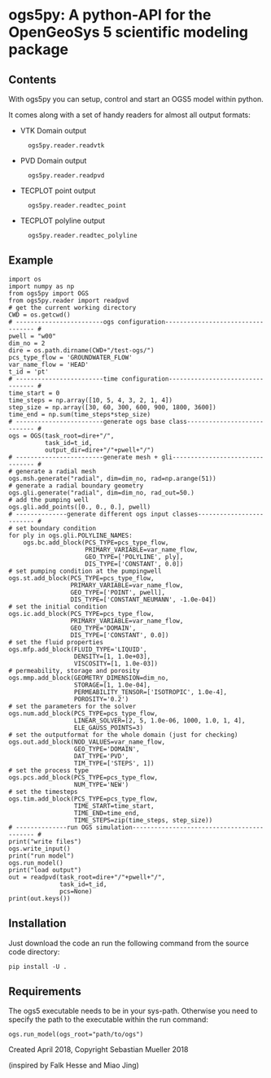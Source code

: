
ogs5py: A python-API for the OpenGeoSys 5 scientific modeling package
=====================================================================

Contents
--------
With ogs5py you can setup, control and start an OGS5 model within python.

It comes along with a set of handy readers for almost all output formats:

* VTK Domain output

        ogs5py.reader.readvtk

* PVD Domain output

        ogs5py.reader.readpvd

* TECPLOT point output

        ogs5py.reader.readtec_point

* TECPLOT polyline output

        ogs5py.reader.readtec_polyline


Example
-------
    import os
    import numpy as np
    from ogs5py import OGS
    from ogs5py.reader import readpvd
    # get the current working directory
    CWD = os.getcwd()
    # ------------------------ogs configuration---------------------------------- #
    pwell = "w00"
    dim_no = 2
    dire = os.path.dirname(CWD+"/test-ogs/")
    pcs_type_flow = 'GROUNDWATER_FLOW'
    var_name_flow = 'HEAD'
    t_id = 'pt'
    # ------------------------time configuration--------------------------------- #
    time_start = 0
    time_steps = np.array([10, 5, 4, 3, 2, 1, 4])
    step_size = np.array([30, 60, 300, 600, 900, 1800, 3600])
    time_end = np.sum(time_steps*step_size)
    # ------------------------generate ogs base class---------------------------- #
    ogs = OGS(task_root=dire+"/",
              task_id=t_id,
              output_dir=dire+"/"+pwell+"/")
    # ------------------------generate mesh + gli-------------------------------- #
    # generate a radial mesh
    ogs.msh.generate("radial", dim=dim_no, rad=np.arange(51))
    # generate a radial boundary geometry
    ogs.gli.generate("radial", dim=dim_no, rad_out=50.)
    # add the pumping well
    ogs.gli.add_points([0., 0., 0.], pwell)
    # --------------generate different ogs input classes------------------------- #
    # set boundary condition
    for ply in ogs.gli.POLYLINE_NAMES:
        ogs.bc.add_block(PCS_TYPE=pcs_type_flow,
                         PRIMARY_VARIABLE=var_name_flow,
                         GEO_TYPE=['POLYLINE', ply],
                         DIS_TYPE=['CONSTANT', 0.0])
    # set pumping condition at the pumpingwell
    ogs.st.add_block(PCS_TYPE=pcs_type_flow,
                     PRIMARY_VARIABLE=var_name_flow,
                     GEO_TYPE=['POINT', pwell],
                     DIS_TYPE=['CONSTANT_NEUMANN', -1.0e-04])
    # set the initial condition
    ogs.ic.add_block(PCS_TYPE=pcs_type_flow,
                     PRIMARY_VARIABLE=var_name_flow,
                     GEO_TYPE='DOMAIN',
                     DIS_TYPE=['CONSTANT', 0.0])
    # set the fluid properties
    ogs.mfp.add_block(FLUID_TYPE='LIQUID',
                      DENSITY=[1, 1.0e+03],
                      VISCOSITY=[1, 1.0e-03])
    # permeability, storage and porosity
    ogs.mmp.add_block(GEOMETRY_DIMENSION=dim_no,
                      STORAGE=[1, 1.0e-04],
                      PERMEABILITY_TENSOR=['ISOTROPIC', 1.0e-4],
                      POROSITY='0.2')
    # set the parameters for the solver
    ogs.num.add_block(PCS_TYPE=pcs_type_flow,
                      LINEAR_SOLVER=[2, 5, 1.0e-06, 1000, 1.0, 1, 4],
                      ELE_GAUSS_POINTS=3)
    # set the outputformat for the whole domain (just for checking)
    ogs.out.add_block(NOD_VALUES=var_name_flow,
                      GEO_TYPE='DOMAIN',
                      DAT_TYPE='PVD',
                      TIM_TYPE=['STEPS', 1])
    # set the process type
    ogs.pcs.add_block(PCS_TYPE=pcs_type_flow,
                      NUM_TYPE='NEW')
    # set the timesteps
    ogs.tim.add_block(PCS_TYPE=pcs_type_flow,
                      TIME_START=time_start,
                      TIME_END=time_end,
                      TIME_STEPS=zip(time_steps, step_size))
    # --------------run OGS simulation------------------------------------------- #
    print("write files")
    ogs.write_input()
    print("run model")
    ogs.run_model()
    print("load output")
    out = readpvd(task_root=dire+"/"+pwell+"/",
                  task_id=t_id,
                  pcs=None)
    print(out.keys())

Installation
------------
Just download the code an run the following command from the
source code directory:

    pip install -U .

Requirements
------------
The ogs5 executable needs to be in your sys-path. Otherwise you need to specify the path to the executable within the run command:

    ogs.run_model(ogs_root="path/to/ogs")

Created April 2018, Copyright Sebastian Mueller 2018

(inspired by Falk Hesse and Miao Jing)
